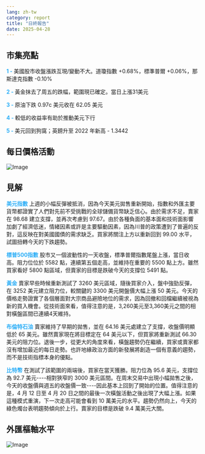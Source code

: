 ```yaml
---
lang: zh-tw
category: report
title: "日終報告"
date: 2025-04-28
---
```



<h2>市集亮點</h2>
<strong style="color: #2caef7;">1 - </strong> 美國股市收盤漲跌互現/變動不大。道瓊指數 +0.68%，標準普爾 +0.06%，那斯達克指數 -0.10%

<strong style="color: #2caef7;">2 - </strong> 黃金抹去了周五的跌幅，範圍現已確定。當日上漲31美元

<strong style="color: #2caef7;">3 - </strong> 原油下跌 0.97c 美元收在 62.05 美元

<strong style="color: #2caef7;">4 - </strong> 較低的收益率有助於推動美元下行

<strong style="color: #2caef7;">5 - </strong> 美元回到狗窩；英鎊升至 2022 年新高 - 1.3442



<h2>每日價格活動</h2>
<img src="https://markleighedu.github.io/img/Apr-2025/28-Apr-2025/price.jpg" alt="Image"/>

<h2>見解</h2>
<strong style="color: #2caef7;">美元指數</strong> 上週的小幅反彈被抵消，因為今天美元拋售重新開始，指數和外匯主要貨幣都證實了人們對先前不受挑戰的全球儲備貨幣缺乏信心。由於需求不足，賣家在 98.68 建立支撐，並再次考慮到 97.67。由於各種負面的基本面和技術面影響加劇了經濟低迷，情緒因素或許是主要驅動因素，因為川普的政策遭到了普遍的反對，這反映在對美國國債的需求缺乏。買家將關注上方以重新回到 99.00 水平，試圖扭轉今天的下跌趨勢。  

<strong style="color: #2caef7;">標普500指數</strong> 股市又一個波動性的一天收盤，標準普爾指數尾盤上漲，當日收高。阻力位位於 5582 點，連續第五個走高，並維持在重要的 5500 點上方。雖然買家看好 5800 點區域，但賣家的目標是跌破今天的支撐位 5491 點。

<strong style="color: #2caef7;">黃金</strong> 賣家早些時候重新測試了 3260 美元區域，隨後買家介入，盤中強勁反彈，在 3252 美元建立阻力位，較關鍵的 3300 美元開盤價大幅上漲 50 美元。今天的價格走勢證實了各個層面對大宗商品避險地位的需求，因為回撤和回檔繼續被視為新的買入機會。從技術面來看，值得注意的是，3,260美元至3,360美元之間的相對橫盤區間已連續4天維持。 

<strong style="color: #2caef7;">布倫特石油</strong> 賣家維持了早期的拋售，並在 64.16 美元處建立了支撐，收盤價明顯低於 65 美元。雖然賣家現在將目標定在 64 美元以下，但買家將重新測試 66.30 美元的阻力位。退後一步，從更大的角度來看，橫盤趨勢仍在繼續，買家或賣家都沒有增加最近的每日走勢。也許地緣政治方面的新發展將創造一個有意義的趨勢，而不是技術指標本身的優點。

<strong style="color: #2caef7;">比特幣</strong> 在測試了該範圍的兩端後，買家在當天獲勝。阻力位為 95.6 美元，支撐位為 92.7 美元----相對狹窄的 3000 美元區間。在周末交易中出現小幅拋售之後，今天的收盤價與週五的收盤價一致----因此基本上回到了開始的位置。值得注意的是，4 月 12 日至 4 月 20 日之間的最後一次橫盤活動之後出現了大幅上漲。如果這種模式重演，下一次走高可能會看到 10 萬美元的水平。趨勢仍然向上，今天的綠色燭台表明趨勢傾向於上行。賣家的目標是跌破 9.4 萬美元大關。



<h2>外匯樞軸水平</h2>
<img src="https://markleighedu.github.io/img/Apr-2025/28-Apr-2025/pivot.jpg" alt="Image"/>